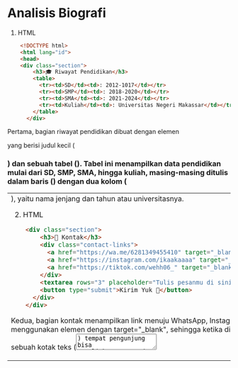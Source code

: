 # Analisis Biografi
1. HTML
```html
    <!DOCTYPE html>
    <html lang="id">
    <head>
    <div class="section">
        <h3>🎓 Riwayat Pendidikan</h3>
        <table>
          <tr><td>SD</td><td>: 2012-1017</td></tr>
          <tr><td>SMP</td><td>: 2018-2020</td></tr>
          <tr><td>SMA</td><td>: 2021-2024</td></tr>
          <tr><td>Kuliah</td><td>: Universitas Negeri Makassar</td></tr>
        </table>
      </div>
```

Pertama, bagian riwayat pendidikan dibuat dengan elemen <div> yang berisi judul kecil (<h3>) dan sebuah tabel (<table>). Tabel ini menampilkan data pendidikan mulai dari SD, SMP, SMA, hingga kuliah, masing-masing ditulis dalam baris (<tr>) dengan dua kolom (<td>), yaitu nama jenjang dan tahun atau universitasnya.


2. HTML
```html
    <div class="section">
        <h3>📩 Kontak</h3>
        <div class="contact-links">
          <a href="https://wa.me/6281349455410" target="_blank" class="wa-btn">💬 Chat via WhatsApp</a>
          <a href="https://instagram.com/ikaakaaaa" target="_blank" class="ig-btn">📷 Kunjungi Instagram</a>
          <a href="https://tiktok.com/wehh06_" target="_blank" class="ig-btn">📷 Kunjungi TikTok</a>
        </div>
        <textarea rows="3" placeholder="Tulis pesanmu di sini..."></textarea>
        <button type="submit">Kirim Yuk 🚀</button>
      </div>
    </div>
```

Kedua, bagian kontak menampilkan link menuju WhatsApp, Instagram, dan TikTok. Masing-masing link menggunakan elemen <a> dengan target="_blank", sehingga ketika diklik akan membuka di tab baru. Selain itu, ada juga sebuah kotak teks (<textarea>) tempat pengunjung bisa menuliskan pesan, dan sebuah tombol (<button>) bertuliskan "Kirim Yuk 🚀" sebagai simulasi pengiriman pesan.

3. HTML
```html
    <div class="slide">
      <h2>🖼️ Galeri Foto</h2>
      <div class="gallery-container">
        <img src="ikaa.jpg" alt="Foto 1">
        <img src="moli.jpg" alt="Foto 2">
        <img src="foto ika.jpg.jpg" alt="Foto 3">
        <img src="iika.jpg" alt="Foto 4">
        <img src="ikaaa.jpg" alt="Foto 5">
      </div>
    </div>
```

Ketiga, bagian galeri foto disusun dalam sebuah container (<div class="gallery-container">) yang berisi beberapa gambar (<img>). Gambar-gambar ini akan ditampilkan sebagai slideshow. Untuk memindahkan gambar, disediakan tombol navigasi berupa panah kiri dan kanan (prev dan next) yang menggunakan event onclick untuk memanggil fungsi JavaScript bernama plusSlides(). Selain itu, ada juga titik-titik kecil (dots) di bawah galeri yang berfungsi sebagai indikator slide. Ketika titik tersebut diklik, fungsi currentSlide() dipanggil agar langsung menampilkan foto tertentu.

4. HTML
```html
    <a class="prev" onclick="plusSlides(-1)">&#10094;</a>
    <a class="next" onclick="plusSlides(1)">&#10095;</a>
  </div>

  <div class="dots">
    <span onclick="currentSlide(1)" class="active"></span>
    <span onclick="currentSlide(2)"></span>
    <span onclick="currentSlide(3)"></span>
  </div>

  <script>
    let slideIndex = 1;

    function showSlides(n) {
      const slides = document.querySelectorAll(".slide");
      const dots = document.querySelectorAll(".dots span");

      if (n > slides.length) slideIndex = 1;
      if (n < 1) slideIndex = slides.length;

      slides.forEach(slide => slide.classList.remove("active"));
      dots.forEach(dot => dot.classList.remove("active"));

      slides[slideIndex-1].classList.add("active");
      dots[slideIndex-1].classList.add("active");
    }

    function plusSlides(n) {
      showSlides(slideIndex += n);
    }

    function currentSlide(n) {
      showSlides(slideIndex = n);
    }
  </script>
  
</body>
</html>
```

Keempat, bagian JavaScript mengatur logika perpindahan slide. Variabel slideIndex dipakai untuk menyimpan slide mana yang sedang aktif. Fungsi showSlides(n) digunakan untuk menampilkan slide sesuai index yang dipilih. Jika index melebihi jumlah slide, maka otomatis kembali ke slide pertama, sedangkan jika index kurang dari satu, maka kembali ke slide terakhir. Setiap kali fungsi ini dijalankan, semua slide dan titik indikator direset dulu (class "active" dihapus), lalu hanya slide dan titik yang sesuai dengan slideIndex yang ditandai aktif.

